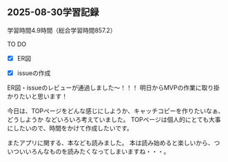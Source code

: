## 2025-08-30学習記録
学習時間4.9時間（総合学習時間857.2）

TO DO
- [x] ER図
- [x] issueの作成


ER図・issueのレビューが通過しました～！！！
明日からMVPの作業に取り掛かりたいと思います！

今日は、TOPページをどんな感じにしようか、キャッチコピーを作りたいなぁ、どうしようか
などいろいろ考えていました。
TOPページは個人的にとても大事にしたいので、時間をかけて作成したいです。

またアプリに関する、本なども読みました。
本は読み始めると楽しいから、ついついいろんなものを読みたくなってしまいますね・・・。
